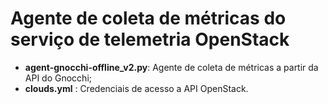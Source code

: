 # Agente de coleta de métricas do serviço de telemetria OpenStack

- **agent-gnocchi-offline_v2.py**: Agente de coleta de métricas a partir da API do Gnocchi;
- **clouds.yml** : Credenciais de acesso a API OpenStack.
